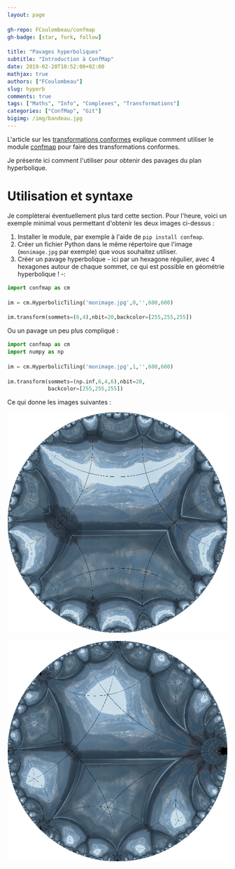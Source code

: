 ```yaml
---
layout: page

gh-repo: FCoulombeau/confmap
gh-badge: [star, fork, follow]

title: "Pavages hyperboliques"
subtitle: "Introduction à ConfMap"
date: 2019-02-28T10:52:00+02:00
mathjax: true
authors: ["FCoulombeau"]
slug: hyperb
comments: true
tags: ["Maths", "Info", "Complexes", "Transformations"]
categories: ["ConfMap", "Git"]
bigimg: /img/bandeau.jpg
---
```

L'article sur les [transformations conformes](/git/confmap/) explique comment utiliser le module [confmap](https://github.com/FCoulombeau/confmap) pour faire des transformations conformes.

Je présente ici comment l'utiliser pour obtenir des pavages du plan hyperbolique.

# Utilisation et syntaxe

Je complèterai éventuellement plus tard cette section. Pour l'heure, voici un exemple minimal vous permettant d'obtenir les deux images ci-dessus :

1. Installer le module, par exemple à l'aide de `pip install confmap`.
2. Créer un fichier Python dans le même répertoire que l'image (`monimage.jpg` par exemple) que vous souhaitez utiliser.
3. Créer un pavage hyperbolique  - ici par un hexagone régulier, avec 4 hexagones autour de chaque sommet, ce qui est possible en géométrie hyperbolique ! -:

```python
import confmap as cm

im = cm.HyperbolicTiling('monimage.jpg',0,'',600,600)

im.transform(sommets=(6,4),nbit=20,backcolor=[255,255,255])
```
Ou un pavage un peu plus compliqué :
 
```python
import confmap as cm
import numpy as np

im = cm.HyperbolicTiling('monimage.jpg',1,'',600,600)

im.transform(sommets=(np.inf,6,4,6),nbit=20,
             backcolor=[255,255,255])
```

Ce qui donne les images suivantes :

![Reflets 1](/img/Reflets-1.jpg)

![Reflets 2](/img/Reflets-0.jpg)